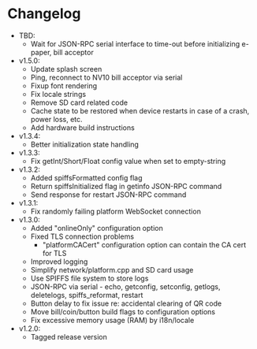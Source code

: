 # Changelog

* TBD:
	* Wait for JSON-RPC serial interface to time-out before initializing e-paper, bill acceptor
* v1.5.0:
	* Update splash screen
	* Ping, reconnect to NV10 bill acceptor via serial
	* Fixup font rendering
	* Fix locale strings
	* Remove SD card related code
	* Cache state to be restored when device restarts in case of a crash, power loss, etc.
	* Add hardware build instructions
* v1.3.4:
	* Better initialization state handling
* v1.3.3:
	* Fix getInt/Short/Float config value when set to empty-string
* v1.3.2:
	* Added spiffsFormatted config flag
	* Return spiffsInitialized flag in getinfo JSON-RPC command
	* Send response for restart JSON-RPC command
* v1.3.1:
	* Fix randomly failing platform WebSocket connection
* v1.3.0:
	* Added "onlineOnly" configuration option
	* Fixed TLS connection problems
		* "platformCACert" configuration option can contain the CA cert for TLS
	* Improved logging
	* Simplify network/platform.cpp and SD card usage
	* Use SPIFFS file system to store logs
	* JSON-RPC via serial - echo, getconfig, setconfig, getlogs, deletelogs, spiffs_reformat, restart
	* Button delay to fix issue re: accidental clearing of QR code
	* Move bill/coin/button build flags to configuration options
	* Fix excessive memory usage (RAM) by i18n/locale
* v1.2.0:
	* Tagged release version
